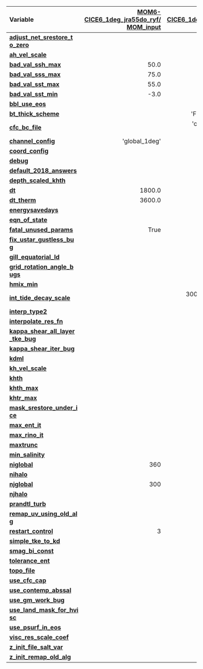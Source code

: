 | Variable                  | [MOM6-CICE6_1deg_jra55do_ryf/<br>MOM_input](https://github.com/COSIMA/MOM6-CICE6/blob/1bad3aee5400b908535fea7aff5f8073f0c7876d/MOM_input) | [MOM6-CICE6_1deg_jra55do_iaf/<br>MOM_input](https://github.com/COSIMA/MOM6-CICE6/blob/de4a6c5cff17b2e7d312a8a05944711b32a9019a/MOM_input) | [MOM6-CICE6_025deg_jra55do_ryf_iss101/<br>MOM_input](https://github.com/COSIMA/MOM6-CICE6/blob/b44852b554c66271eafb6df9b594ad21663fe29d/MOM_input) |
| :------------------------ | --------------: | --------------: | --------------: |
| [**adjust_net_srestore_t<br>o_zero**](https://github.com/mom-ocean/MOM6/search?q=adjust_net_srestore_to_zero) |       |            True |                 |
| [**ah_vel_scale**         ](https://github.com/mom-ocean/MOM6/search?q=ah_vel_scale) |                 |             0.0 |                 |
| [**bad_val_ssh_max**      ](https://github.com/mom-ocean/MOM6/search?q=bad_val_ssh_max) |            50.0 |                 |            50.0 |
| [**bad_val_sss_max**      ](https://github.com/mom-ocean/MOM6/search?q=bad_val_sss_max) |            75.0 |                 |            75.0 |
| [**bad_val_sst_max**      ](https://github.com/mom-ocean/MOM6/search?q=bad_val_sst_max) |            55.0 |                 |            55.0 |
| [**bad_val_sst_min**      ](https://github.com/mom-ocean/MOM6/search?q=bad_val_sst_min) |            -3.0 |                 |            -3.0 |
| [**bbl_use_eos**          ](https://github.com/mom-ocean/MOM6/search?q=bbl_use_eos) |                 |            True |                 |
| [**bt_thick_scheme**      ](https://github.com/mom-ocean/MOM6/search?q=bt_thick_scheme) |                 |  'FROM_BT_CONT' |                 |
| [**cfc_bc_file**          ](https://github.com/mom-ocean/MOM6/search?q=cfc_bc_file) |                 | 'cfc_atm_202303<br>10.nc' |       |
| [**channel_config**       ](https://github.com/mom-ocean/MOM6/search?q=channel_config) |   'global_1deg' |   'global_1deg' |          'none' |
| [**coord_config**         ](https://github.com/mom-ocean/MOM6/search?q=coord_config) |                 |          'none' |                 |
| [**debug**                ](https://github.com/mom-ocean/MOM6/search?q=debug) |                 |           False |                 |
| [**default_2018_answers** ](https://github.com/mom-ocean/MOM6/search?q=default_2018_answers) |                 |           False |                 |
| [**depth_scaled_khth**    ](https://github.com/mom-ocean/MOM6/search?q=depth_scaled_khth) |                 |           False |                 |
| [**dt**                   ](https://github.com/mom-ocean/MOM6/search?q=dt) |          1800.0 |          1800.0 |          1350.0 |
| [**dt_therm**             ](https://github.com/mom-ocean/MOM6/search?q=dt_therm) |          3600.0 |          3600.0 |          1350.0 |
| [**energysavedays**       ](https://github.com/mom-ocean/MOM6/search?q=energysavedays) |                 |             1.0 |                 |
| [**eqn_of_state**         ](https://github.com/mom-ocean/MOM6/search?q=eqn_of_state) |                 |        'WRIGHT' |                 |
| [**fatal_unused_params**  ](https://github.com/mom-ocean/MOM6/search?q=fatal_unused_params) |            True |                 |            True |
| [**fix_ustar_gustless_bu<br>g**](https://github.com/mom-ocean/MOM6/search?q=fix_ustar_gustless_bug) |            |            True |                 |
| [**gill_equatorial_ld**   ](https://github.com/mom-ocean/MOM6/search?q=gill_equatorial_ld) |                 |            True |                 |
| [**grid_rotation_angle_b<br>ugs**](https://github.com/mom-ocean/MOM6/search?q=grid_rotation_angle_bugs) |          |           False |                 |
| [**hmix_min**             ](https://github.com/mom-ocean/MOM6/search?q=hmix_min) |                 |             2.0 |                 |
| [**int_tide_decay_scale** ](https://github.com/mom-ocean/MOM6/search?q=int_tide_decay_scale) |                 | 300.30030030030<br>03 |           |
| [**interp_type2**         ](https://github.com/mom-ocean/MOM6/search?q=interp_type2) |                 |         'LMD94' |                 |
| [**interpolate_res_fn**   ](https://github.com/mom-ocean/MOM6/search?q=interpolate_res_fn) |                 |           False |                 |
| [**kappa_shear_all_layer<br>_tke_bug**](https://github.com/mom-ocean/MOM6/search?q=kappa_shear_all_layer_tke_bug) |     |           False |                 |
| [**kappa_shear_iter_bug** ](https://github.com/mom-ocean/MOM6/search?q=kappa_shear_iter_bug) |                 |           False |                 |
| [**kdml**                 ](https://github.com/mom-ocean/MOM6/search?q=kdml) |                 |             0.0 |                 |
| [**kh_vel_scale**         ](https://github.com/mom-ocean/MOM6/search?q=kh_vel_scale) |                 |             0.0 |                 |
| [**khth**                 ](https://github.com/mom-ocean/MOM6/search?q=khth) |                 |             0.0 |                 |
| [**khth_max**             ](https://github.com/mom-ocean/MOM6/search?q=khth_max) |                 |             0.0 |                 |
| [**khtr_max**             ](https://github.com/mom-ocean/MOM6/search?q=khtr_max) |                 |             0.0 |                 |
| [**mask_srestore_under_i<br>ce**](https://github.com/mom-ocean/MOM6/search?q=mask_srestore_under_ice) |           |           False |                 |
| [**max_ent_it**           ](https://github.com/mom-ocean/MOM6/search?q=max_ent_it) |                 |              20 |                 |
| [**max_rino_it**          ](https://github.com/mom-ocean/MOM6/search?q=max_rino_it) |                 |              25 |                 |
| [**maxtrunc**             ](https://github.com/mom-ocean/MOM6/search?q=maxtrunc) |                 |               0 |                 |
| [**min_salinity**         ](https://github.com/mom-ocean/MOM6/search?q=min_salinity) |                 |             0.0 |                 |
| [**niglobal**             ](https://github.com/mom-ocean/MOM6/search?q=niglobal) |             360 |             360 |            1440 |
| [**nihalo**               ](https://github.com/mom-ocean/MOM6/search?q=nihalo) |                 |               4 |                 |
| [**njglobal**             ](https://github.com/mom-ocean/MOM6/search?q=njglobal) |             300 |             300 |            1080 |
| [**njhalo**               ](https://github.com/mom-ocean/MOM6/search?q=njhalo) |                 |               4 |                 |
| [**prandtl_turb**         ](https://github.com/mom-ocean/MOM6/search?q=prandtl_turb) |                 |             1.0 |                 |
| [**remap_uv_using_old_al<br>g**](https://github.com/mom-ocean/MOM6/search?q=remap_uv_using_old_alg) |            |           False |                 |
| [**restart_control**      ](https://github.com/mom-ocean/MOM6/search?q=restart_control) |               3 |               3 |                 |
| [**simple_tke_to_kd**     ](https://github.com/mom-ocean/MOM6/search?q=simple_tke_to_kd) |                 |            True |                 |
| [**smag_bi_const**        ](https://github.com/mom-ocean/MOM6/search?q=smag_bi_const) |                 |            0.06 |                 |
| [**tolerance_ent**        ](https://github.com/mom-ocean/MOM6/search?q=tolerance_ent) |                 |           1e-05 |                 |
| [**topo_file**            ](https://github.com/mom-ocean/MOM6/search?q=topo_file) |                 |      'topog.nc' |                 |
| [**use_cfc_cap**          ](https://github.com/mom-ocean/MOM6/search?q=use_cfc_cap) |                 |           False |                 |
| [**use_contemp_abssal**   ](https://github.com/mom-ocean/MOM6/search?q=use_contemp_abssal) |                 |           False |                 |
| [**use_gm_work_bug**      ](https://github.com/mom-ocean/MOM6/search?q=use_gm_work_bug) |                 |           False |                 |
| [**use_land_mask_for_hvi<br>sc**](https://github.com/mom-ocean/MOM6/search?q=use_land_mask_for_hvisc) |           |            True |                 |
| [**use_psurf_in_eos**     ](https://github.com/mom-ocean/MOM6/search?q=use_psurf_in_eos) |                 |            True |                 |
| [**visc_res_scale_coef**  ](https://github.com/mom-ocean/MOM6/search?q=visc_res_scale_coef) |                 |             0.4 |                 |
| [**z_init_file_salt_var** ](https://github.com/mom-ocean/MOM6/search?q=z_init_file_salt_var) |                 |          'salt' |                 |
| [**z_init_remap_old_alg** ](https://github.com/mom-ocean/MOM6/search?q=z_init_remap_old_alg) |                 |           False |                 |
